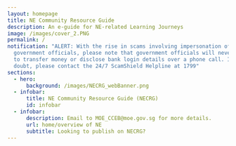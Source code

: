 ```yaml
---
layout: homepage
title: NE Community Resource Guide
description: An e-guide for NE-related Learning Journeys
image: /images/cover_2.PNG
permalink: /
notification: "ALERT: With the rise in scams involving impersonation of
  government officials, please note that government officials will never ask you
  to transfer money or disclose bank login details over a phone call. If in
  doubt, please contact the 24/7 ScamShield Helpline at 1799"
sections:
  - hero:
      background: /images/NECRG_webBanner.png
  - infobar:
      title: NE Community Resource Guide (NECRG)
      id: infobar
  - infobar:
      description: Email to MOE_CCEB@moe.gov.sg for more details.
      url: home/overview of NE
      subtitle: Looking to publish on NECRG?
---
```

